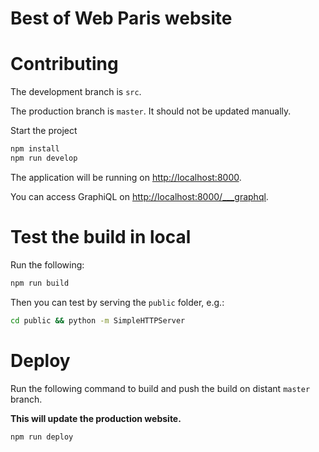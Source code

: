 # Best of Web Paris website

# Contributing

The development branch is `src`.

The production branch is `master`. It should not be updated manually.

Start the project

```sh
npm install
npm run develop
```

The application will be running on [http://localhost:8000](http://localhost:8000).

You can access GraphiQL on [http://localhost:8000/___graphql](http://localhost:8000/___graphql).


# Test the build in local

Run the following:

```sh
npm run build
```

Then you can test by serving the `public` folder, e.g.:

```sh
cd public && python -m SimpleHTTPServer
```

# Deploy

Run the following command to build and push the build on distant `master` branch.

**This will update the production website.**

```sh
npm run deploy
```
